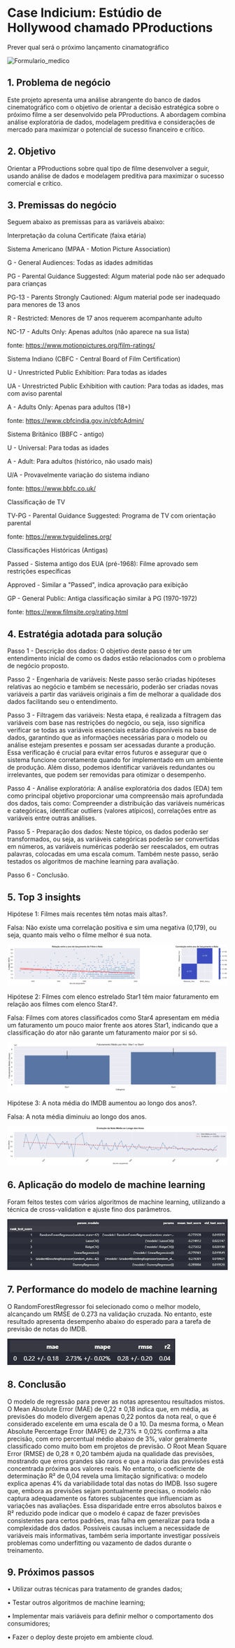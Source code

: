 # Case Indicium: Estúdio de Hollywood chamado PProductions

 Prever qual será o próximo lançamento cinamatográfico

![Formulario_medico](img/imagem_projeto.jpg)

## 1.	Problema de negócio
Este projeto apresenta uma análise abrangente do banco de dados cinematográfico com o objetivo de orientar a decisão estratégica sobre o próximo filme a ser desenvolvido pela PProductions. A abordagem combina análise exploratória de dados, modelagem preditiva e considerações de mercado para maximizar o potencial de sucesso financeiro e crítico.

## 2.	Objetivo
Orientar a PProductions sobre qual tipo de filme desenvolver a seguir, usando análise de dados e modelagem preditiva para maximizar o sucesso comercial e crítico.

## 3.	Premissas do negócio
Seguem abaixo as premissas para as variáveis abaixo: 

Interpretação da coluna Certificate (faixa etária)
 
Sistema Americano (MPAA - Motion Picture Association)

G - General Audiences: Todas as idades admitidas

PG - Parental Guidance Suggested: Algum material pode não ser adequado para crianças

PG-13 - Parents Strongly Cautioned: Algum material pode ser inadequado para menores de 13 anos

R - Restricted: Menores de 17 anos requerem acompanhante adulto

NC-17 - Adults Only: Apenas adultos (não aparece na sua lista)

fonte: https://www.motionpictures.org/film-ratings/

Sistema Indiano (CBFC - Central Board of Film Certification)

U - Unrestricted Public Exhibition: Para todas as idades

UA - Unrestricted Public Exhibition with caution: Para todas as idades, mas com aviso parental

A - Adults Only: Apenas para adultos (18+)

fonte: https://www.cbfcindia.gov.in/cbfcAdmin/

Sistema Britânico (BBFC - antigo)

U - Universal: Para todas as idades

A - Adult: Para adultos (histórico, não usado mais)

U/A - Provavelmente variação do sistema indiano

fonte: https://www.bbfc.co.uk/

Classificação de TV

TV-PG - Parental Guidance Suggested: Programa de TV com orientação parental

fonte: https://www.tvguidelines.org/

Classificações Históricas (Antigas)

Passed - Sistema antigo dos EUA (pré-1968): Filme aprovado sem restrições específicas

Approved - Similar a "Passed", indica aprovação para exibição

GP - General Public: Antiga classificação similar à PG (1970-1972)

fonte: https://www.filmsite.org/rating.html

## 4.	Estratégia adotada para solução

Passo 1 - Descrição dos dados: O objetivo deste passo é ter um entendimento inicial de como os dados estão relacionados com o problema de negócio proposto.

Passo 2 - Engenharia de variáveis: Neste passo serão criadas hipóteses relativas ao negócio e também se necessário, poderão ser criadas novas variáveis a partir das variáveis originais a fim de melhorar a qualidade dos dados facilitando seu o entendimento.

Passo 3 - Filtragem das variáveis: Nesta etapa, é realizada a filtragem das variáveis com base nas restrições do negócio, ou seja, isso significa verificar se todas as variáveis essenciais estarão disponíveis na base de dados, garantindo que as informações necessárias para o modelo ou análise estejam presentes e possam ser acessadas durante a produção. Essa verificação é crucial para evitar erros futuros e assegurar que o sistema funcione corretamente quando for implementado em um ambiente de produção. Além disso, podemos identificar variáveis redundantes ou irrelevantes, que podem ser removidas para otimizar o desempenho.
 
Passo 4 - Análise exploratória: A análise exploratória dos dados (EDA) tem como principal objetivo proporcionar uma compreensão mais aprofundada dos dados, tais como: Compreender a distribuição das variáveis numéricas e categóricas, identificar outliers (valores atípicos), correlações entre  as variáveis entre outras análises.

Passo 5 - Preparação dos dados: Neste tópico, os dados poderão ser transformados, ou seja, as variáveis categóricas poderão ser convertidas em números, as variáveis numéricas poderão ser reescalados, em outras palavras, colocadas em uma escala comum. Também neste passo, serão testados os algoritmos de machine learning para avaliação.
 
Passo 6 - Conclusão.

## 5.	Top 3 insights
Hipótese 1: Filmes mais recentes têm notas mais altas?.

Falsa: Não existe uma correlação positiva e sim uma negativa (0,179), ou seja, quanto mais velho o filme melhor é sua nota.

![Imagem](img/grafico_hipotese_1.png)

Hipótese 2: Filmes com elenco estrelado Star1 têm maior faturamento em relação aos filmes com elenco Star4?.

Falsa: Filmes com atores classificados como Star4 apresentam em média um faturamento um pouco maior frente aos atores Star1, indicando que a classificação do ator não garante um faturamento maior por si só.

![Imagem](img/grafico_hipotese_2.png)

Hipótese 3: A nota média do IMDB aumentou ao longo dos anos?.

Falsa: A nota média diminuiu ao longo dos anos.

![Imagem](img/grafico_hipotese_3.png)

## 6.	Aplicação do modelo de machine learning
Foram feitos testes com vários algoritmos de machine learning, utilizando a técnica de cross-validation e ajuste fino dos parâmetros.

![Imagem](img/comparativo_algoritmos.png)

## 7.	Performance do modelo de machine learning
O RandomForestRegressor foi selecionado como o melhor modelo, alcançando um RMSE de 0.273 na validação cruzada. No entanto, este resultado apresenta desempenho abaixo do esperado para a tarefa de previsão de notas do IMDB.
 
![Imagem](img/melhor_algoritmo.png)

## 8.	Conclusão
O modelo de regressão para prever as notas apresentou resultados mistos. O Mean Absolute Error (MAE) de 0,22 ± 0,18 indica que, em média, as previsões do modelo divergem apenas 0,22 pontos da nota real, o que é considerado excelente em uma escala de 0 a 10. Da mesma forma, o Mean Absolute Percentage Error (MAPE) de 2,73% ± 0,02% confirma a alta precisão, com erro percentual médio abaixo de 3%, valor geralmente classificado como muito bom em projetos de previsão. O Root Mean Square Error (RMSE) de 0,28 ± 0,20 também ajuda na qualidade das previsões, mostrando que erros grandes são raros e que a maioria das previsões está concentrada próxima aos valores reais. No entanto, o coeficiente de determinação R² de 0,04 revela uma limitação significativa: o modelo explica apenas 4% da variabilidade total das notas do IMDB. Isso sugere que, embora as previsões sejam pontualmente precisas, o modelo não captura adequadamente os fatores subjacentes que influenciam as variações nas avaliações.
Essa disparidade entre erros absolutos baixos e R² reduzido pode indicar que o modelo é capaz de fazer previsões consistentes para certos padrões, mas falha em generalizar para toda a complexidade dos dados. Possíveis causas incluem a necessidade de variáveis mais informativas, também seria importante investigar possíveis problemas como underfitting ou vazamento de dados durante o treinamento.

## 9.	Próximos passos
•	Utilizar outras técnicas para tratamento de grandes dados;

•	Testar outros algoritmos de machine learning;

•	Implementar mais variáveis para definir melhor o comportamento dos consumidores;

•	Fazer o deploy deste projeto em ambiente cloud.


